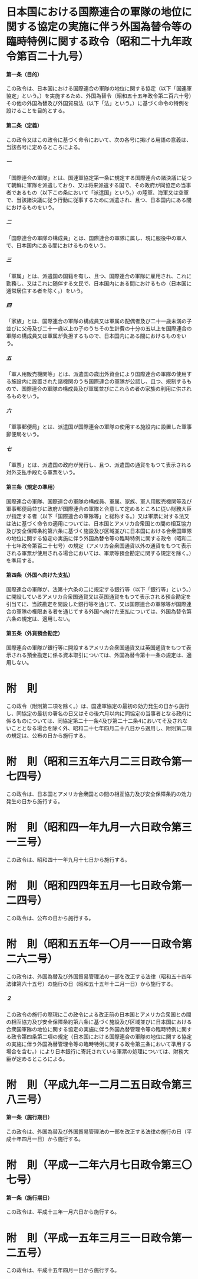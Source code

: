 # 日本国における国際連合の軍隊の地位に関する協定の実施に伴う外国為替令等の臨時特例に関する政令（昭和二十九年政令第百二十九号）
#### 第一条（目的）
この政令は、日本国における国際連合の軍隊の地位に関する協定（以下「国連軍協定」という。）を実施するため、外国為替令（昭和五十五年政令第二百六十号）その他の外国為替及び外国貿易法（以下「法」という。）に基づく命令の特例を設けることを目的とする。
#### 第二条（定義）
この政令又はこの政令に基づく命令において、次の各号に掲げる用語の意義は、当該各号に定めるところによる。
##### 一
「国際連合の軍隊」とは、国連軍協定第一条に規定する国際連合の諸決議に従つて朝鮮に軍隊を派遣しており、又は将来派遣する国で、その政府が同協定の当事者であるもの（以下この条において「派遣国」という。）の陸軍、海軍又は空軍で、当該諸決議に従う行動に従事するために派遣され、且つ、日本国内にある間におけるものをいう。
##### 二
「国際連合の軍隊の構成員」とは、国際連合の軍隊に属し、現に服役中の軍人で、日本国内にある間におけるものをいう。
##### 三
「軍属」とは、派遣国の国籍を有し、且つ、国際連合の軍隊に雇用され、これに勤務し、又はこれに随伴する文民で、日本国内にある間におけるもの（日本国に通常居住する者を除く。）をいう。
##### 四
「家族」とは、国際連合の軍隊の構成員又は軍属の配偶者及び二十一歳未満の子並びに父母及び二十一歳以上の子のうちその生計費の十分の五以上を国際連合の軍隊の構成員又は軍属が負担するもので、日本国内にある間におけるものをいう。
##### 五
「軍人用販売機関等」とは、派遣国の歳出外資金により国際連合の軍隊の使用する施設内に設置された諸機関のうち国際連合の軍隊が公認し、且つ、規制するもので、国際連合の軍隊の構成員及び軍属並びにこれらの者の家族の利用に供されるものをいう。
##### 六
「軍事郵便局」とは、派遣国が国際連合の軍隊の使用する施設内に設置した軍事郵便局をいう。
##### 七
「軍票」とは、派遣国の政府が発行し、且つ、派遣国の通貨をもつて表示される対外支払手段たる軍票をいう。
#### 第三条（規定の準用）
国際連合の軍隊、国際連合の軍隊の構成員、軍属、家族、軍人用販売機関等及び軍事郵便局並びに政府が国際連合の軍隊と合意して定めるところに従い財務大臣が指定する者（以下「国際連合の軍隊等」と総称する。）又は軍票に対する法又は法に基づく命令の適用については、日本国とアメリカ合衆国との間の相互協力及び安全保障条約第六条に基づく施設及び区域並びに日本国における合衆国軍隊の地位に関する協定の実施に伴う外国為替令等の臨時特例に関する政令（昭和二十七年政令第百二十七号）の規定（アメリカ合衆国通貨以外の通貨をもつて表示される軍票が使用される場合においては、軍票等預金勘定に関する規定を除く。）を準用する。
#### 第四条（外国へ向けた支払）
国際連合の軍隊が、法第十六条の二に規定する銀行等（以下「銀行等」という。）に開設しているアメリカ合衆国通貨又は英国通貨をもつて表示される預金勘定を引当てに、当該勘定を開設した銀行等を通じて、又は国際連合の軍隊等が国際連合の軍隊の権限ある者を通じてする外国へ向けた支払については、外国為替令第六条の規定は、適用しない。
#### 第五条（外貨預金勘定）
国際連合の軍隊が銀行等に開設するアメリカ合衆国通貨又は英国通貨をもつて表示される預金勘定に係る資本取引については、外国為替令第十一条の規定は、適用しない。
# 附　則
この政令（附則第二項を除く。）は、国連軍協定の最初の効力発生の日から施行し、同協定の最初の署名の日又はその後六月以内に同協定の当事者となる政府に係るものについては、同協定第二十一条4及び第二十二条4においてそ及されないこととなる場合を除く外、昭和二十七年四月二十八日から適用し、附則第二項の規定は、公布の日から施行する。
# 附　則（昭和三五年六月二三日政令第一七四号）
この政令は、日本国とアメリカ合衆国との間の相互協力及び安全保障条約の効力発生の日から施行する。
# 附　則（昭和四一年九月一六日政令第三一三号）
この政令は、昭和四十一年九月十七日から施行する。
# 附　則（昭和四四年五月一七日政令第一二四号）
この政令は、公布の日から施行する。
# 附　則（昭和五五年一〇月一一日政令第二六二号）
この政令は、外国為替及び外国貿易管理法の一部を改正する法律（昭和五十四年法律第六十五号）の施行の日（昭和五十五年十二月一日）から施行する。
##### ２
この政令の施行の際現にこの政令による改正前の日本国とアメリカ合衆国との間の相互協力及び安全保障条約第六条に基づく施設及び区域並びに日本国における合衆国軍隊の地位に関する協定の実施に伴う外国為替管理令等の臨時特例に関する政令第四条第二項の規定（日本国における国際連合の軍隊の地位に関する協定の実施に伴う外国為替管理令等の臨時特例に関する政令第三条において準用する場合を含む。）により日本銀行に寄託されている軍票の処理については、財務大臣が定めるところによる。
# 附　則（平成九年一二月二五日政令第三八三号）
#### 第一条（施行期日）
この政令は、外国為替及び外国貿易管理法の一部を改正する法律の施行の日（平成十年四月一日）から施行する。
# 附　則（平成一二年六月七日政令第三〇七号）
#### 第一条（施行期日）
この政令は、平成十三年一月六日から施行する。
# 附　則（平成一五年三月三一日政令第一二五号）
この政令は、平成十五年四月一日から施行する。
